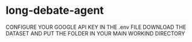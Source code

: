 # long-debate-agent

CONFIGURE YOUR GOOGLE API KEY IN THE .env FILE
DOWNLOAD THE DATASET AND PUT THE FOLDER IN YOUR MAIN WORKIND DIRECTORY